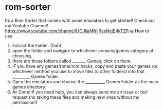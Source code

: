 # rom-sorter
Its a Rom Sorter that comes with some emulators to get started!
Check out my Youtube Channel! https://www.youtube.com/channel/UCJijaMNljRyeNgjE4kTZP-w
How to use:
1. Extract the Folder. (Duh)
2. open the folder and navigate to whichever console/games category of choosing.
3. there are these folders called _______ Games, click on them.
4. IF you have any games/roms/rom hacks, copy and paste your games (or whichever method you use to move files to other folders) into that _________ Games folder.
5. Open the emulators and choose the __________ Games Folder as the main games directory.
6. All Done!
   If you need help, you can always send me an issue or pull request (no taking these files and making new ones without my permission!)
